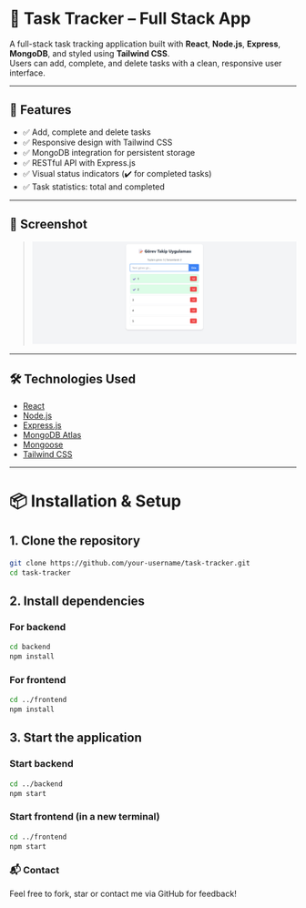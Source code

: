 # 📝 Task Tracker – Full Stack App

A full-stack task tracking application built with **React**, **Node.js**, **Express**, **MongoDB**, and styled using **Tailwind CSS**.  
Users can add, complete, and delete tasks with a clean, responsive user interface.

---

## 🚀 Features

- ✅ Add, complete and delete tasks
- ✅ Responsive design with Tailwind CSS
- ✅ MongoDB integration for persistent storage
- ✅ RESTful API with Express.js
- ✅ Visual status indicators (✔️ for completed tasks)
- ✅ Task statistics: total and completed

---

## 📸 Screenshot

> ![App Screenshot](/screenshot.png)


---

## 🛠️ Technologies Used

- [React](https://reactjs.org/)
- [Node.js](https://nodejs.org/)
- [Express.js](https://expressjs.com/)
- [MongoDB Atlas](https://www.mongodb.com/cloud/atlas)
- [Mongoose](https://mongoosejs.com/)
- [Tailwind CSS](https://tailwindcss.com/)

---

# 📦 Installation & Setup

## 1. Clone the repository

```bash
git clone https://github.com/your-username/task-tracker.git
cd task-tracker 
```
## 2. Install dependencies
### For backend
```bash
cd backend
npm install
```
### For frontend
```bash
cd ../frontend
npm install
```
## 3. Start the application
### Start backend
```bash
cd ../backend
npm start
```
### Start frontend (in a new terminal)
```bash
cd ../frontend
npm start
```

### 📬 Contact
Feel free to fork, star or contact me via GitHub for feedback!


